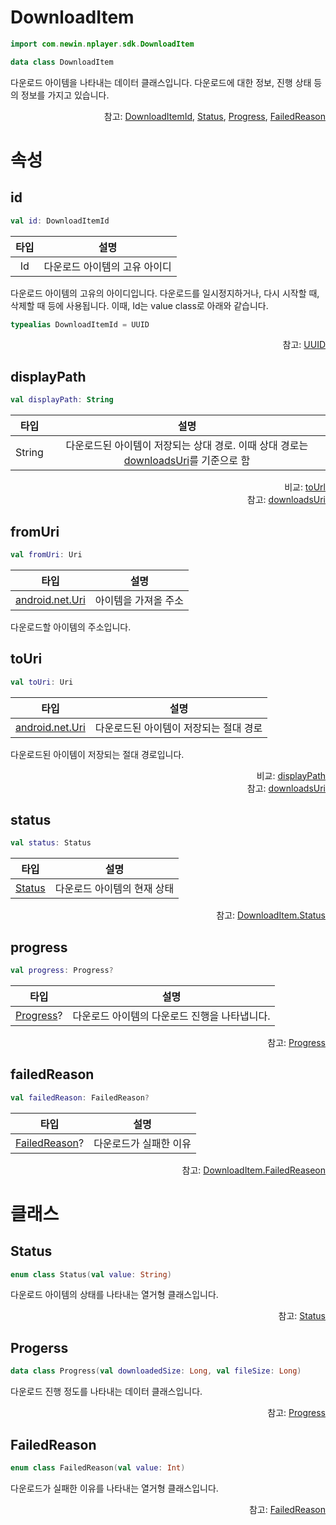 # DownloadItem

```kotlin
import com.newin.nplayer.sdk.DownloadItem
```

```kotlin
data class DownloadItem
```

다운로드 아이템을 나타내는 데이터 클래스입니다. 다운로드에 대한 정보, 진행 상태 등의 정보를 가지고 있습니다.

<div align="right">
참고: <a href="#id">DownloadItemId</a>, 
<a href="../../enum/download-item-status/home.md">Status</a>,
<a href="../../class/download-item-progress/home.md">Progress</a>, 
<a href="../../enum/download-item-failed-reason/home.md">FailedReason</a>
</div>

# 속성

## id

```kotlin
val id: DownloadItemId
```

|타입|설명|
|:--:|:--:|
|Id|다운로드 아이템의 고유 아이디|

다운로드 아이템의 고유의 아이디입니다. 다운로드를 일시정지하거나, 다시 시작할 때, 삭제할 때 등에 사용됩니다. 이때, Id는 value class로 아래와 같습니다.

```kotlin
typealias DownloadItemId = UUID
```

<div align="right">
참고: <a href="https://developer.android.com/reference/kotlin/java/util/UUID">UUID</a>
</div>

## displayPath

```kotlin
val displayPath: String
```

|타입|설명|
|:--:|:--:|
|String|다운로드된 아이템이 저장되는 상대 경로. 이때 상대 경로는 [downloadsUri](../download-manager/home.md#downloadsuri)를 기준으로 함|

<div align="right">
비교: <a href="#touri">toUrl</a><br>
참고: <a href="../download-manager/home.md#downloadsuri">downloadsUri</a>
</div>

## fromUri

```kotlin
val fromUri: Uri
```

|타입|설명|
|:--:|:--:|
|[android.net.Uri](https://developer.android.com/reference/android/net/Uri)|아이템을 가져올 주소|

다운로드할 아이템의 주소입니다.

## toUri

```kotlin
val toUri: Uri
```

|타입|설명|
|:--:|:--:|
|[android.net.Uri](https://developer.android.com/reference/android/net/Uri)|다운로드된 아이템이 저장되는 절대 경로|

다운로드된 아이템이 저장되는 절대 경로입니다.<br>

<div align="right">
비교: <a href="#displaypath">displayPath</a><br>
참고: <a href="../download-manager/home.md#downloadsuri">downloadsUri</a>
</div>

## status

```kotlin
val status: Status
```

|타입|설명|
|:--:|:--:|
|[Status](../../enum/download-item-status/home.md)|다운로드 아이템의 현재 상태|

<div align="right">
참고: <a href="../../enum/download-item-status/home.md">DownloadItem.Status</a>
</div>

## progress

```kotlin
val progress: Progress?
```

|타입|설명|
|:--:|:--:|
|[Progress](../download-item-progress/home.md)?|다운로드 아이템의 다운로드 진행을 나타냅니다.|

<div align="right">
참고: <a href="../download-item-progress/home.md">Progress</a>
</div>

## failedReason

```kotlin
val failedReason: FailedReason?
```

|타입|설명|
|:--:|:--:|
|[FailedReason](../../enum/download-item-failed-reason/home.md)?|다운로드가 실패한 이유|

<div align="right">
참고: <a href="../../enum/download-item-failed-reason/home.md">DownloadItem.FailedReaseon</a>
</div>

# 클래스

## Status

```kotlin
enum class Status(val value: String)
```

다운로드 아이템의 상태를 나타내는 열거형 클래스입니다.

<div align="right">
참고: <a href="../../enum/download-item-status/home.md">Status</a>
</div>

## Progerss

```kotlin
data class Progress(val downloadedSize: Long, val fileSize: Long)
```

다운로드 진행 정도를 나타내는 데이터 클래스입니다.

<div align="right">
참고: <a href="../../class/download-item-progress/home.md">Progress</a>
</div>

## FailedReason

```kotlin
enum class FailedReason(val value: Int)
```

다운로드가 실패한 이유를 나타내는 열거형 클래스입니다.

<div align="right">
참고: <a href="../../enum/download-item-failed-reason/home.md">FailedReason</a>
</div>
